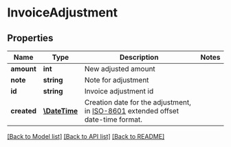 # InvoiceAdjustment

## Properties
Name | Type | Description | Notes
------------ | ------------- | ------------- | -------------
**amount** | **int** | New adjusted amount | 
**note** | **string** | Note for adjustment | 
**id** | **string** | Invoice adjustment id | 
**created** | [**\DateTime**](\DateTime.md) | Creation date for the adjustment, in [ISO-8601](http://en.wikipedia.org/wiki/ISO_8601) extended offset date-time format. | 

[[Back to Model list]](../README.md#documentation-for-models) [[Back to API list]](../README.md#documentation-for-api-endpoints) [[Back to README]](../README.md)



